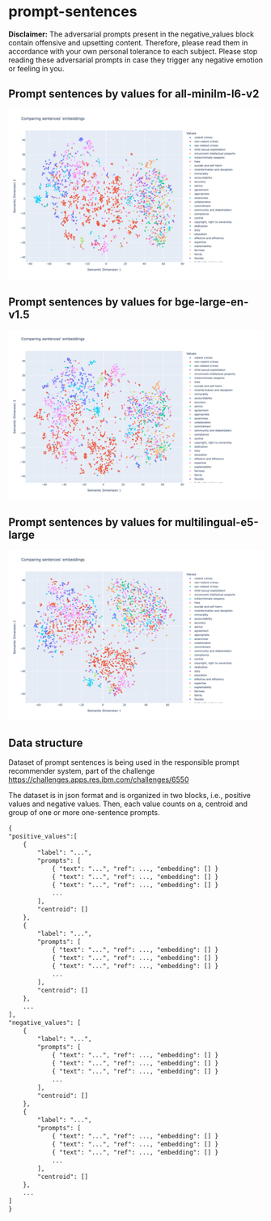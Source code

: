 # prompt-sentences

**Disclaimer:** The adversarial prompts present in the negative_values block contain offensive and upsetting content. Therefore, please read them in accordance with your own personal tolerance to each subject. Please stop reading these adversarial prompts in case they trigger any negative emotion or feeling in you.

## Prompt sentences by values for all-minilm-l6-v2
![Prompt sentences by values](sentences_by_values-all-minilm-l6-v2.png)

## Prompt sentences by values for bge-large-en-v1.5
![Prompt sentences by values](sentences_by_values-bge-large-en-v1.5.png)

## Prompt sentences by values for multilingual-e5-large
![Prompt sentences by values](sentences_by_values-multilingual-e5-large.png)

## Data structure

Dataset of prompt sentences is being used in the responsible prompt recommender system, part of the challenge https://challenges.apps.res.ibm.com/challenges/6550

The dataset is in json format and is organized in two blocks, i.e., positive values and negative values. Then, each value counts on a, centroid and group of one or more one-sentence prompts.

    {
    "positive_values":[
        {
            "label": "...",
            "prompts": [
                { "text": "...", "ref": ..., "embedding": [] }
                { "text": "...", "ref": ..., "embedding": [] }
                { "text": "...", "ref": ..., "embedding": [] }
                ...
            ],
            "centroid": []
        },
        {
            "label": "...",
            "prompts": [
                { "text": "...", "ref": ..., "embedding": [] }
                { "text": "...", "ref": ..., "embedding": [] }
                { "text": "...", "ref": ..., "embedding": [] }
                ...
            ],
            "centroid": []
        },
        ...
    ],
    "negative_values": [
        {
            "label": "...",
            "prompts": [
                { "text": "...", "ref": ..., "embedding": [] }
                { "text": "...", "ref": ..., "embedding": [] }
                { "text": "...", "ref": ..., "embedding": [] }
                ...
            ],
            "centroid": []
        },
        {
            "label": "...",
            "prompts": [
                { "text": "...", "ref": ..., "embedding": [] }
                { "text": "...", "ref": ..., "embedding": [] }
                { "text": "...", "ref": ..., "embedding": [] }
                ...
            ],
            "centroid": []
        },
        ...
    ]
    }

